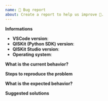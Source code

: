 ```yaml
---
name: 🐛 Bug report
about: Create a report to help us improve 🤔.
---
```


<!-- ⚠️ If you do not respect this template your issue will be closed. -->
<!-- ⚠️ Make sure to browse the opened and closed issues  -->

<!-- ⚠️ Before writing your issue make sure you are using: -->
<!-- VSCode 1.23.x -->
<!-- QISKit-sdk-py ^0.5.x -->
<!-- The latest version of QISKit Studio. -->

**Informations**

- **VSCode version**:
- **QISKit (Python SDK) version**:
- **QISKit Studio version**:
- **Operating system**:

**What is the current behavior?**



**Steps to reproduce the problem**



**What is the expected behavior?**



**Suggested solutions**


